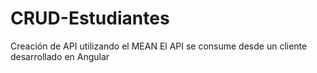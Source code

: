 # CRUD-Estudiantes
Creación de API utilizando el MEAN
El API se consume desde un cliente desarrollado en Angular

